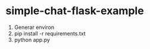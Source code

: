 # simple-chat-flask-example

1. Generar environ
2. pip install -r requirements.txt
3. python app.py
